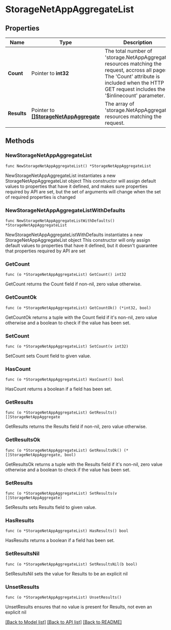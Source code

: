 # StorageNetAppAggregateList

## Properties

Name | Type | Description | Notes
------------ | ------------- | ------------- | -------------
**Count** | Pointer to **int32** | The total number of &#39;storage.NetAppAggregate&#39; resources matching the request, accross all pages. The &#39;Count&#39; attribute is included when the HTTP GET request includes the &#39;$inlinecount&#39; parameter. | [optional] 
**Results** | Pointer to [**[]StorageNetAppAggregate**](StorageNetAppAggregate.md) | The array of &#39;storage.NetAppAggregate&#39; resources matching the request. | [optional] 

## Methods

### NewStorageNetAppAggregateList

`func NewStorageNetAppAggregateList() *StorageNetAppAggregateList`

NewStorageNetAppAggregateList instantiates a new StorageNetAppAggregateList object
This constructor will assign default values to properties that have it defined,
and makes sure properties required by API are set, but the set of arguments
will change when the set of required properties is changed

### NewStorageNetAppAggregateListWithDefaults

`func NewStorageNetAppAggregateListWithDefaults() *StorageNetAppAggregateList`

NewStorageNetAppAggregateListWithDefaults instantiates a new StorageNetAppAggregateList object
This constructor will only assign default values to properties that have it defined,
but it doesn't guarantee that properties required by API are set

### GetCount

`func (o *StorageNetAppAggregateList) GetCount() int32`

GetCount returns the Count field if non-nil, zero value otherwise.

### GetCountOk

`func (o *StorageNetAppAggregateList) GetCountOk() (*int32, bool)`

GetCountOk returns a tuple with the Count field if it's non-nil, zero value otherwise
and a boolean to check if the value has been set.

### SetCount

`func (o *StorageNetAppAggregateList) SetCount(v int32)`

SetCount sets Count field to given value.

### HasCount

`func (o *StorageNetAppAggregateList) HasCount() bool`

HasCount returns a boolean if a field has been set.

### GetResults

`func (o *StorageNetAppAggregateList) GetResults() []StorageNetAppAggregate`

GetResults returns the Results field if non-nil, zero value otherwise.

### GetResultsOk

`func (o *StorageNetAppAggregateList) GetResultsOk() (*[]StorageNetAppAggregate, bool)`

GetResultsOk returns a tuple with the Results field if it's non-nil, zero value otherwise
and a boolean to check if the value has been set.

### SetResults

`func (o *StorageNetAppAggregateList) SetResults(v []StorageNetAppAggregate)`

SetResults sets Results field to given value.

### HasResults

`func (o *StorageNetAppAggregateList) HasResults() bool`

HasResults returns a boolean if a field has been set.

### SetResultsNil

`func (o *StorageNetAppAggregateList) SetResultsNil(b bool)`

 SetResultsNil sets the value for Results to be an explicit nil

### UnsetResults
`func (o *StorageNetAppAggregateList) UnsetResults()`

UnsetResults ensures that no value is present for Results, not even an explicit nil

[[Back to Model list]](../README.md#documentation-for-models) [[Back to API list]](../README.md#documentation-for-api-endpoints) [[Back to README]](../README.md)


